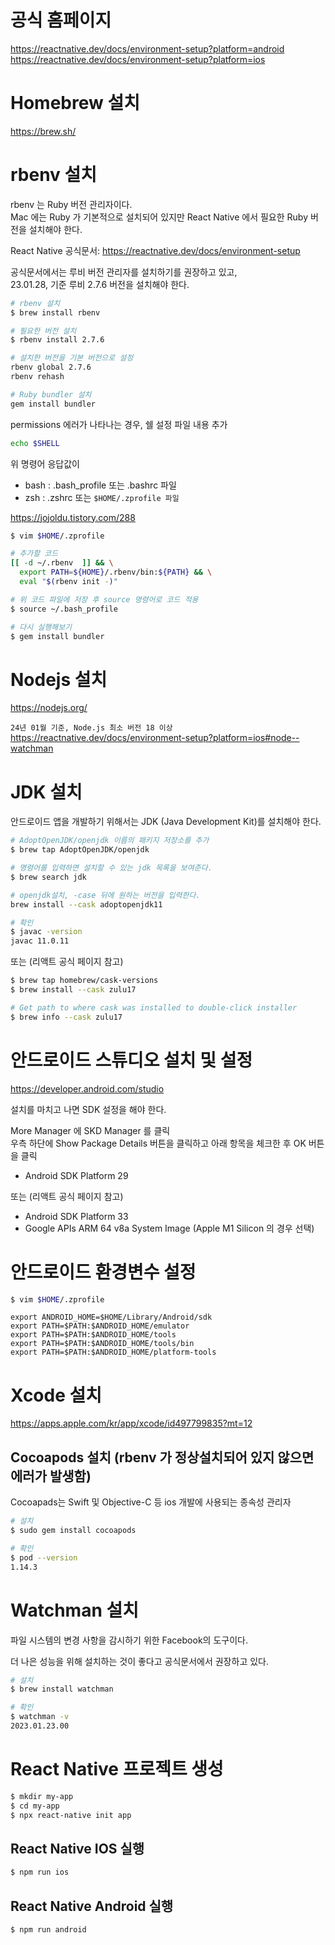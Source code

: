 # 공식 홈페이지

https://reactnative.dev/docs/environment-setup?platform=android  
https://reactnative.dev/docs/environment-setup?platform=ios

# Homebrew 설치

https://brew.sh/

# rbenv 설치

rbenv 는 Ruby 버전 관리자이다.  
Mac 에는 Ruby 가 기본적으로 설치되어 있지만 React Native 에서 필요한 Ruby 버전을 설치해야 한다.

React Native 공식문서: https://reactnative.dev/docs/environment-setup

공식문서에서는 루비 버전 관리자를 설치하기를 권장하고 있고,  
23.01.28, 기준 루비 2.7.6 버전을 설치해야 한다.

```bash
# rbenv 설치
$ brew install rbenv

# 필요한 버전 설치
$ rbenv install 2.7.6

# 설치한 버전을 기본 버전으로 설정
rbenv global 2.7.6
rbenv rehash

# Ruby bundler 설치
gem install bundler
```

permissions 에러가 나타나는 경우,
쉘 설정 파일 내용 추가

```bash
echo $SHELL
```

위 명령어 응답값이

- bash : .bash_profile 또는 .bashrc 파일
- zsh : .zshrc 또는 `$HOME/.zprofile 파일`

https://jojoldu.tistory.com/288

```bash
$ vim $HOME/.zprofile

# 추가할 코드
[[ -d ~/.rbenv  ]] && \
  export PATH=${HOME}/.rbenv/bin:${PATH} && \
  eval "$(rbenv init -)"

# 위 코드 파일에 저장 후 source 명령어로 코드 적용
$ source ~/.bash_profile

# 다시 실행해보기
$ gem install bundler
```

# Nodejs 설치

https://nodejs.org/

`24년 01월 기준, Node.js 최소 버전 18 이상`
https://reactnative.dev/docs/environment-setup?platform=ios#node--watchman

# JDK 설치

안드로이드 앱을 개발하기 위해서는 JDK (Java Development Kit)를 설치해야 한다.

```bash
# AdoptOpenJDK/openjdk 이름의 패키지 저장소를 추가
$ brew tap AdoptOpenJDK/openjdk

# 명령어를 입력하면 설치할 수 있는 jdk 목록을 보여준다.
$ brew search jdk

# openjdk설치, -case 뒤에 원하는 버전을 입력한다.
brew install --cask adoptopenjdk11

# 확인
$ javac -version
javac 11.0.11
```

또는 (리액트 공식 페이지 참고)

```bash
$ brew tap homebrew/cask-versions
$ brew install --cask zulu17

# Get path to where cask was installed to double-click installer
$ brew info --cask zulu17
```

# 안드로이드 스튜디오 설치 및 설정

https://developer.android.com/studio

설치를 마치고 나면 SDK 설정을 해야 한다.

More Manager 에 SKD Manager 를 클릭  
우측 하단에 Show Package Details 버튼을 클릭하고 아래 항목을 체크한 후 OK 버튼을 클릭

- Android SDK Platform 29

또는 (리액트 공식 페이지 참고)

- Android SDK Platform 33
- Google APIs ARM 64 v8a System Image (Apple M1 Silicon 의 경우 선택)

# 안드로이드 환경변수 설정

```bash
$ vim $HOME/.zprofile
```

```
export ANDROID_HOME=$HOME/Library/Android/sdk
export PATH=$PATH:$ANDROID_HOME/emulator
export PATH=$PATH:$ANDROID_HOME/tools
export PATH=$PATH:$ANDROID_HOME/tools/bin
export PATH=$PATH:$ANDROID_HOME/platform-tools
```

# Xcode 설치

https://apps.apple.com/kr/app/xcode/id497799835?mt=12

## Cocoapods 설치 (rbenv 가 정상설치되어 있지 않으면 에러가 발생함)

Cocoapads는 Swift 및 Objective-C 등 ios 개발에 사용되는 종속성 관리자

```bash
# 설치
$ sudo gem install cocoapods

# 확인
$ pod --version
1.14.3
```

# Watchman 설치

파일 시스템의 변경 사항을 감시하기 위한 Facebook의 도구이다.

더 나은 성능을 위해 설치하는 것이 좋다고 공식문서에서 권장하고 있다.

```bash
# 설치
$ brew install watchman

# 확인
$ watchman -v
2023.01.23.00
```

# React Native 프로젝트 생성

```bash
$ mkdir my-app
$ cd my-app
$ npx react-native init app
```

## React Native IOS 실행

```bash
$ npm run ios
```

## React Native Android 실행

```bash
$ npm run android
```
